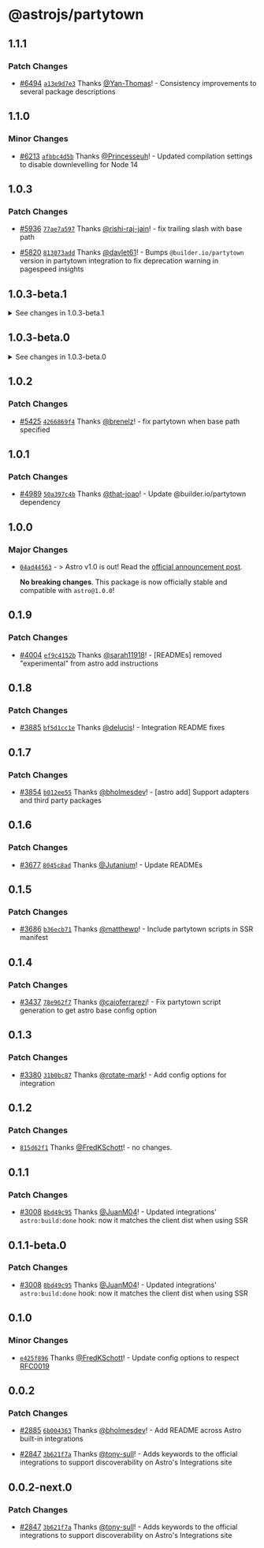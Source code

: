 # @astrojs/partytown

## 1.1.1

### Patch Changes

- [#6494](https://github.com/withastro/astro/pull/6494) [`a13e9d7e3`](https://github.com/withastro/astro/commit/a13e9d7e33baccf51e7d4815f99b481ad174bc57) Thanks [@Yan-Thomas](https://github.com/Yan-Thomas)! - Consistency improvements to several package descriptions

## 1.1.0

### Minor Changes

- [#6213](https://github.com/withastro/astro/pull/6213) [`afbbc4d5b`](https://github.com/withastro/astro/commit/afbbc4d5bfafc1779bac00b41c2a1cb1c90f2808) Thanks [@Princesseuh](https://github.com/Princesseuh)! - Updated compilation settings to disable downlevelling for Node 14

## 1.0.3

### Patch Changes

- [#5936](https://github.com/withastro/astro/pull/5936) [`77ae7a597`](https://github.com/withastro/astro/commit/77ae7a597a8fdd5c939291b4f63237c659a79225) Thanks [@rishi-raj-jain](https://github.com/rishi-raj-jain)! - fix trailing slash with base path

- [#5820](https://github.com/withastro/astro/pull/5820) [`813073add`](https://github.com/withastro/astro/commit/813073addd669538d67032a48ef6b649216dafc5) Thanks [@davlet61](https://github.com/davlet61)! - Bumps `@builder.io/partytown` version in partytown integration to fix deprecation warning in pagespeed insights

## 1.0.3-beta.1

<details>
<summary>See changes in 1.0.3-beta.1</summary>

### Patch Changes

- [#5936](https://github.com/withastro/astro/pull/5936) [`77ae7a597`](https://github.com/withastro/astro/commit/77ae7a597a8fdd5c939291b4f63237c659a79225) Thanks [@rishi-raj-jain](https://github.com/rishi-raj-jain)! - fix trailing slash with base path

</details>

## 1.0.3-beta.0

<details>
<summary>See changes in 1.0.3-beta.0</summary>

### Patch Changes

- [#5820](https://github.com/withastro/astro/pull/5820) [`813073add`](https://github.com/withastro/astro/commit/813073addd669538d67032a48ef6b649216dafc5) Thanks [@davlet61](https://github.com/davlet61)! - Bumps `@builder.io/partytown` version in partytown integration to fix deprecation warning in pagespeed insights

</details>

## 1.0.2

### Patch Changes

- [#5425](https://github.com/withastro/astro/pull/5425) [`4266869f4`](https://github.com/withastro/astro/commit/4266869f4fef37fadb2e0c4c0b703decde11037a) Thanks [@brenelz](https://github.com/brenelz)! - fix partytown when base path specified

## 1.0.1

### Patch Changes

- [#4989](https://github.com/withastro/astro/pull/4989) [`50a397c4b`](https://github.com/withastro/astro/commit/50a397c4ba61dffaeb1aaf2a4e262ea79cd1580a) Thanks [@that-joao](https://github.com/that-joao)! - Update @builder.io/partytown dependency

## 1.0.0

### Major Changes

- [`04ad44563`](https://github.com/withastro/astro/commit/04ad445632c67bdd60c1704e1e0dcbcaa27b9308) - > Astro v1.0 is out! Read the [official announcement post](https://astro.build/blog/astro-1/).

  **No breaking changes**. This package is now officially stable and compatible with `astro@1.0.0`!

## 0.1.9

### Patch Changes

- [#4004](https://github.com/withastro/astro/pull/4004) [`ef9c4152b`](https://github.com/withastro/astro/commit/ef9c4152b2b399e25bf4e8aa7b37adcf6d0d8f17) Thanks [@sarah11918](https://github.com/sarah11918)! - [READMEs] removed "experimental" from astro add instructions

## 0.1.8

### Patch Changes

- [#3885](https://github.com/withastro/astro/pull/3885) [`bf5d1cc1e`](https://github.com/withastro/astro/commit/bf5d1cc1e71da38a14658c615e9481f2145cc6e7) Thanks [@delucis](https://github.com/delucis)! - Integration README fixes

## 0.1.7

### Patch Changes

- [#3854](https://github.com/withastro/astro/pull/3854) [`b012ee55`](https://github.com/withastro/astro/commit/b012ee55b107dea0730286263b27d83e530fad5d) Thanks [@bholmesdev](https://github.com/bholmesdev)! - [astro add] Support adapters and third party packages

## 0.1.6

### Patch Changes

- [#3677](https://github.com/withastro/astro/pull/3677) [`8045c8ad`](https://github.com/withastro/astro/commit/8045c8ade16fe4306448b7f98a4560ef0557d378) Thanks [@Jutanium](https://github.com/Jutanium)! - Update READMEs

## 0.1.5

### Patch Changes

- [#3686](https://github.com/withastro/astro/pull/3686) [`b36ecb71`](https://github.com/withastro/astro/commit/b36ecb717e2cb623501c6d9a60471ac4daba43a8) Thanks [@matthewp](https://github.com/matthewp)! - Include partytown scripts in SSR manifest

## 0.1.4

### Patch Changes

- [#3437](https://github.com/withastro/astro/pull/3437) [`78e962f7`](https://github.com/withastro/astro/commit/78e962f744a495b587bc691ad6b109543a5a5dde) Thanks [@caioferrarezi](https://github.com/caioferrarezi)! - Fix partytown script generation to get astro base config option

## 0.1.3

### Patch Changes

- [#3380](https://github.com/withastro/astro/pull/3380) [`31b0bc87`](https://github.com/withastro/astro/commit/31b0bc87a4f6f652d9007810026e99756a32cc46) Thanks [@rotate-mark](https://github.com/rotate-mark)! - Add config options for integration

## 0.1.2

### Patch Changes

- [`815d62f1`](https://github.com/withastro/astro/commit/815d62f151a36fef7d09590d4962ca71bda61b32) Thanks [@FredKSchott](https://github.com/FredKSchott)! - no changes.

## 0.1.1

### Patch Changes

- [#3008](https://github.com/withastro/astro/pull/3008) [`8bd49c95`](https://github.com/withastro/astro/commit/8bd49c95365f7bbce41e19b7e8658ad639c22f31) Thanks [@JuanM04](https://github.com/JuanM04)! - Updated integrations' `astro:build:done` hook: now it matches the client dist when using SSR

## 0.1.1-beta.0

### Patch Changes

- [#3008](https://github.com/withastro/astro/pull/3008) [`8bd49c95`](https://github.com/withastro/astro/commit/8bd49c95365f7bbce41e19b7e8658ad639c22f31) Thanks [@JuanM04](https://github.com/JuanM04)! - Updated integrations' `astro:build:done` hook: now it matches the client dist when using SSR

## 0.1.0

### Minor Changes

- [`e425f896`](https://github.com/withastro/astro/commit/e425f896b668d98033ad3b998b50c1f28bc7f6ee) Thanks [@FredKSchott](https://github.com/FredKSchott)! - Update config options to respect [RFC0019](https://github.com/withastro/rfcs/blob/main/proposals/0019-config-finalization.md)

## 0.0.2

### Patch Changes

- [#2885](https://github.com/withastro/astro/pull/2885) [`6b004363`](https://github.com/withastro/astro/commit/6b004363f99f27e581d1e2d53a2ebff39d7afb8a) Thanks [@bholmesdev](https://github.com/bholmesdev)! - Add README across Astro built-in integrations

* [#2847](https://github.com/withastro/astro/pull/2847) [`3b621f7a`](https://github.com/withastro/astro/commit/3b621f7a613b45983b090794fa7c015f23ed6140) Thanks [@tony-sull](https://github.com/tony-sull)! - Adds keywords to the official integrations to support discoverability on Astro's Integrations site

## 0.0.2-next.0

### Patch Changes

- [#2847](https://github.com/withastro/astro/pull/2847) [`3b621f7a`](https://github.com/withastro/astro/commit/3b621f7a613b45983b090794fa7c015f23ed6140) Thanks [@tony-sull](https://github.com/tony-sull)! - Adds keywords to the official integrations to support discoverability on Astro's Integrations site
